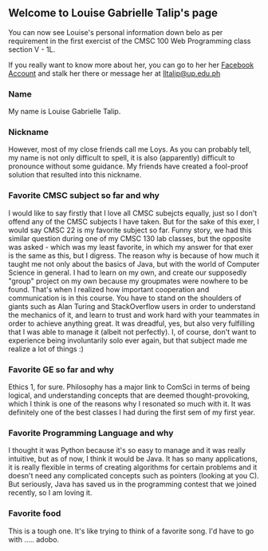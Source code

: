 ## Welcome to Louise Gabrielle Talip's page

You can now see Louise's personal information down belo as per requirement in the first exercist of the CMSC 100 Web Programming class section V - 1L.

If you really want to know more about her, you can go to her her [Facebook Account](https://facebook.com/ridiculoys) and stalk her there or message her at lltalip@up.edu.ph

### Name

My name is Louise Gabrielle Talip.

### Nickname

However, most of my close friends call me Loys. As you can probably tell, my name is not only difficult to spell, it is also (apparently) difficult to pronounce without some guidance. My friends have created a fool-proof solution that resulted into this nickname.

### Favorite CMSC subject so far and why

I would like to say firstly that I love all CMSC subejcts equally, just so I don't offend any of the CMSC subjects I have taken. But for the sake of this exer, I would say CMSC 22 is my favorite subject so far. Funny story, we had this similar question during one of my CMSC 130 lab classes, but the opposite was asked - which was my least favorite, in which my answer for that exer is the same as this, but I digress. The reason why is because of how much it taught me not only about the basics of Java, but with the world of Computer Science in general. I had to learn on my own, and create our supposedly "group" project on my own because my groupmates were nowhere to be found. That's when I realized how important cooperation and communication is in this course. You have to stand on the shoulders of giants such as Alan Turing and StackOverflow users in order to understand the mechanics of it, and learn to trust and work hard with your teammates in order to achieve anything great. It was dreadful, yes, but also very fulfilling that I was able to manage it (albeit not perfectly). I, of course, don't want to experience being involuntarily solo ever again, but that subject made me realize a lot of things :)

### Favorite GE so far and why

Ethics 1, for sure. Philosophy has a major link to ComSci in terms of being logical, and understanding concepts that are deemed thought-provoking, which I think is one of the reasons why I resonated so much with it. It was definitely one of the best classes I had during the first sem of my first year.

### Favorite Programming Language and why

I thought it was Python because it's so easy to manage and it was really intuitive, but as of now, I think it would be Java. It has so many applications, it is really flexible in terms of creating algorithms for certain problems and it doesn't need any complicated concepts such as pointers (looking at you C). But seriously, Java has saved us in the programming contest that we joined recently, so I am loving it.

### Favorite food

This is a tough one. It's like trying to think of a favorite song. I'd have to go with ..... adobo.